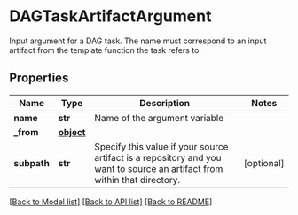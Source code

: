 # DAGTaskArtifactArgument

Input argument for a DAG task.  The name must correspond to an input artifact from the template function the task refers to.
## Properties
Name | Type | Description | Notes
------------ | ------------- | ------------- | -------------
**name** | **str** | Name of the argument variable | 
**_from** | [**object**](.md) |  | 
**subpath** | **str** | Specify this value if your source artifact is a repository and you want to source an artifact from within that directory. | [optional] 

[[Back to Model list]](../README.md#documentation-for-models) [[Back to API list]](../README.md#documentation-for-api-endpoints) [[Back to README]](../README.md)


